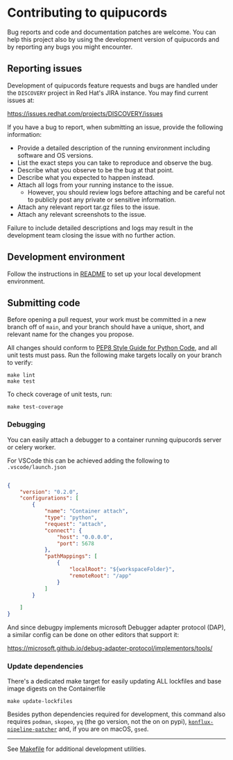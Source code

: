 # Contributing to quipucords

Bug reports and code and documentation patches are welcome. You can
help this project also by using the development version of quipucords
and by reporting any bugs you might encounter.

## Reporting issues

Development of quipucords feature requests and bugs are handled under the `DISCOVERY` project in Red Hat's JIRA instance. You may find current issues at:

https://issues.redhat.com/projects/DISCOVERY/issues

If you have a bug to report, when submitting an issue, provide the following information:

* Provide a detailed description of the running environment including software and OS versions.
* List the exact steps you can take to reproduce and observe the bug.
* Describe what you observe to be the bug at that point.
* Describe what you expected to happen instead.
* Attach all logs from your running instance to the issue.
    * However, you should review logs before attaching and be careful not to publicly post any private or sensitive information.
* Attach any relevant report tar.gz files to the issue.
* Attach any relevant screenshots to the issue.

Failure to include detailed descriptions and logs may result in the development team closing the issue with no further action.

## Development environment

Follow the instructions in [README](README.md) to set up your local development environment.

## Submitting code

Before opening a pull request, your work must be committed in a new branch off of `main`, and your branch should have a unique, short, and relevant name for the changes you propose.

All changes should conform to [PEP8 Style Guide for Python Code](http://python.org/dev/peps/pep-0008/), and all unit tests must pass. Run the following make targets locally on your branch to verify:

```
make lint
make test
```

To check coverage of unit tests, run:

```
make test-coverage
```

### Debugging

You can easily attach a debugger to a container running quipucords server or celery worker.

For VSCode this can be achieved adding the following to `.vscode/launch.json`

```json

{
    "version": "0.2.0",
    "configurations": [
        {
            "name": "Container attach",
            "type": "python",
            "request": "attach",
            "connect": {
                "host": "0.0.0.0",
                "port": 5678
            },
            "pathMappings": [
                {
                    "localRoot": "${workspaceFolder}",
                    "remoteRoot": "/app"
                }
            ]
        }

    ]
}
```

And since debugpy implements microsoft Debugger adapter protocol (DAP), a similar
config can be done on other editors that support it:

https://microsoft.github.io/debug-adapter-protocol/implementors/tools/

### Update dependencies
There's a dedicated make target for easily updating ALL lockfiles and base image digests on the Containerfile
```
make update-lockfiles
```
Besides python dependencies required for development, this command also requires `podman`, `skopeo`, `yq` (the go version, not the on on pypi),
[`konflux-pipeline-patcher`](https://github.com/simonbaird/konflux-pipeline-patcher) and, if you are on macOS, `gsed`.

-----

See [Makefile](Makefile) for additional development utilities.
